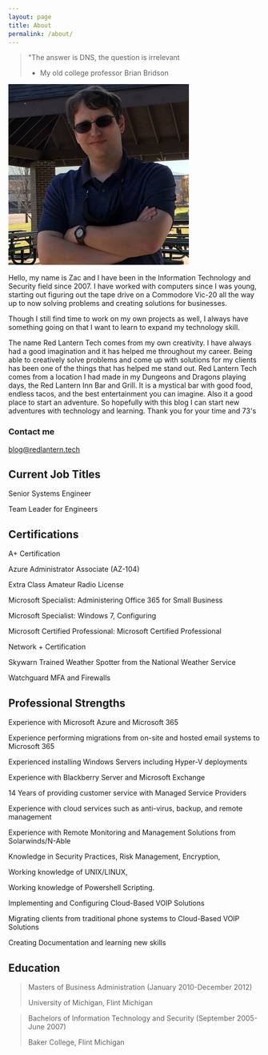 ```yaml
---
layout: page
title: About
permalink: /about/
---
```


> "The answer is DNS, the question is irrelevant
> - My old college professor Brian Bridson

![Yes, this is really me](/images/91954742.png)

Hello, my name is Zac and I have been in the Information Technology and Security field since 2007. I have worked with computers since I was young, starting out figuring out the tape drive on a Commodore Vic-20 all the way up to now solving problems and creating solutions for businesses.

Though I still find time to work on my own projects as well, I always have something going on that I want to learn to expand my technology skill.

The name Red Lantern Tech comes from my own creativity.  I have always had a good imagination and it has helped me throughout my career.  Being
able to creatively solve problems and come up with solutions for my clients has been one of the things that has helped me stand out.  Red Lantern
Tech comes from a location I had made in my Dungeons and Dragons playing days, the Red Lantern Inn Bar and Grill.  It is a mystical bar with good
food, endless tacos, and the best entertainment you can imagine.  Also it a good place to start an adventure.  So hopefully with this blog
I can start new adventures with technology and learning.  Thank you for your time and 73's 

### Contact me

[blog@redlantern.tech](mailto:blog@redlantern.tech)

## Current Job Titles

Senior Systems Engineer

Team Leader for Engineers

## Certifications

A+ Certification

Azure Administrator Associate (AZ-104)

Extra Class Amateur Radio License

Microsoft Specialist: Administering Office 365 for Small Business

Microsoft Specialist: Windows 7, Configuring

Microsoft Certified Professional: Microsoft Certified Professional

Network + Certification

Skywarn Trained Weather Spotter from the National Weather Service

Watchguard MFA and Firewalls

## Professional Strengths

Experience with Microsoft Azure and Microsoft 365

Experience performing migrations from on-site and hosted email systems to Microsoft 365

Experienced installing Windows Servers including Hyper-V deployments

Experience with Blackberry Server and Microsoft Exchange

14 Years of providing customer service with Managed Service Providers

Experience with cloud services such as anti-virus, backup, and remote management

Experience with Remote Monitoring and Management Solutions from Solarwinds/N-Able

Knowledge in Security Practices, Risk Management, Encryption,

Working knowledge of UNIX/LINUX, 

Working knowledge of Powershell Scripting.

Implementing and Configuring Cloud-Based VOIP Solutions

Migrating clients from traditional phone systems to Cloud-Based VOIP Solutions

Creating Documentation and learning new skills

## Education
>Masters of Business Administration (January 2010-December 2012)
>
>University of Michigan, Flint Michigan

>Bachelors of Information Technology and Security (September 2005-June 2007)
>
>Baker College, Flint Michigan
